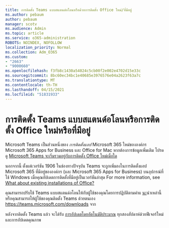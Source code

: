 ```yaml
---
title: การติดตั้ง Teams แบบสแตนด์อโลนหรือด้วยการติดตั้ง Office ใหม่/ที่มีอยู่
ms.author: pebaum
author: pebaum
manager: scotv
ms.audience: Admin
ms.topic: article
ms.service: o365-administration
ROBOTS: NOINDEX, NOFOLLOW
localization_priority: Normal
ms.collection: Adm_O365
ms.custom:
- "2663"
- "9000660"
ms.openlocfilehash: f3fb8c1430a54024c5cb00f2e002e4702d15e33c
ms.sourcegitcommit: 8bc60ec34bc1e40685e3976576e04a2623f63a7c
ms.translationtype: MT
ms.contentlocale: th-TH
ms.lasthandoff: 04/15/2021
ms.locfileid: "51831933"
---
```

# <a name="installing-teams-as-standalone-or-with-new-or-existing-office-installations"></a>การติดตั้ง Teams แบบสแตนด์อโลนหรือการติดตั้ง Office ใหม่หรือที่มีอยู่

Microsoft Teams เป็นส่วนหนึ่งของ *การติดตั้งแอป* Microsoft 365 ใหม่ขององค์กร Microsoft 365 Apps for Business และ Office for Mac หากต้องการข้อมูลเพิ่มเติม โปรดดู [Microsoft Teams จะเริ่มรวมอยู่กับการติดตั้ง Office ใหม่เมื่อใด](https://docs.microsoft.com/deployoffice/teams-install#when-will-microsoft-teams-start-being-included-with-new-installations-of-microsoft-365-apps)

นอกจากนี้ ตั้งแต่เวอร์ชัน 1906 ในช่องทางปัจจุบัน Teams จะถูกเพิ่มลงในการติดตั้งแอป Microsoft 365 ที่มีอยู่ขององค์กร (และ Microsoft 365 Apps for Business) บนอุปกรณ์ที่ใช้ Windows เมื่อคุณอัปเดตการติดตั้งที่มีอยู่เป็นเวอร์ชันล่าสุด For more information, see [What about existing installations of Office?](https://docs.microsoft.com/deployoffice/teams-install#what-about-existing-installations-of-microsoft-365-apps)

คุณสามารถปรับใช้ Teams แบบสแตนด์อโลนให้กับผู้ใช้ของคุณโดยการปฏิบัติตามคําแ [นะ](https://docs.microsoft.com/MicrosoftTeams/msi-deployment)นําเหล่านี้ หรือคุณสามารถให้ผู้ใช้ของคุณติดตั้ง Teams ด้วยตนเอง https://teams.microsoft.com/downloads จาก

หลังจากติดตั้ง Teams แล้ว จะได้รับ [การอัปเดตโดยอัตโนมัติประมาณ](https://docs.microsoft.com/deployoffice/teams-install#feature-and-quality-updates-for-microsoft-teams) ทุกสองสัปดาห์ด้วยฟีเจอร์ใหม่และการอัปเดตคุณภาพ 

